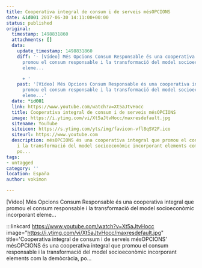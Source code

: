 ```yaml
---
title: Cooperativa integral de consum i de serveis mésOPCIONS
date: &id001 2017-06-30 14:11:00+00:00
status: published
original:
  timestamp: 1498831860
  attachments: []
  data:
    update_timestamp: 1498831860
    diff: '- [Vídeo] Més Opcions Consum Responsable és una cooperativa integral que
      promou el consum responsable i la transformació del model socioeconòmic incorporant
      eleme...

      + '
    past: '[Vídeo] Més Opcions Consum Responsable és una cooperativa integral que
      promou el consum responsable i la transformació del model socioeconòmic incorporant
      eleme...'
  date: *id001
  link: https://www.youtube.com/watch?v=Xt5aJtvHocc
  title: Cooperativa integral de consum i de serveis mésOPCIONS
  image: https://i.ytimg.com/vi/Xt5aJtvHocc/maxresdefault.jpg
  sitename: YouTube
  siteicon: https://s.ytimg.com/yts/img/favicon-vfl8qSV2F.ico
  siteurl: https://www.youtube.com
  description: mésOPCIONS és una cooperativa integral que promou el consum responsable
    i la transformació del model socioeconòmic incorporant elements com la demòcràcia,
    po...
tags:
- untagged
category: ''
location: España
author: vokimon

---
```

[Vídeo] Més Opcions Consum Responsable és una cooperativa integral que promou el consum responsable i la transformació del model socioeconòmic incorporant eleme...

:::linkcard https://www.youtube.com/watch?v=Xt5aJtvHocc image="https://i.ytimg.com/vi/Xt5aJtvHocc/maxresdefault.jpg" title='Cooperativa integral de consum i de serveis mésOPCIONS'
    mésOPCIONS és una cooperativa integral que promou el consum responsable i la transformació del model socioeconòmic incorporant elements com la demòcràcia, po...


